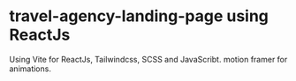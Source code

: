# travel-agency-landing-page using ReactJs

Using Vite for ReactJs, Tailwindcss, SCSS and JavaScribt.
motion framer for animations.

